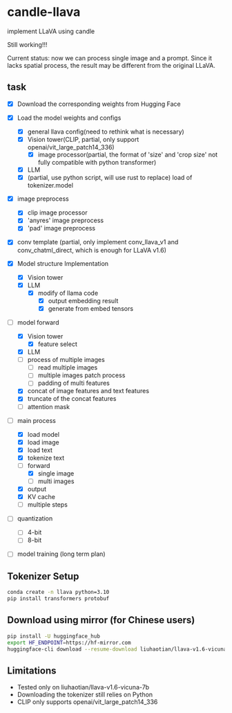 # candle-llava
implement LLaVA using candle  

Still working!!!

Current status: now we can process single image and a prompt. Since it lacks spatial process, the result may be different from the original LLaVA.

## task
- [x] Download the corresponding weights from Hugging Face

- [x] Load the model weights and configs
   - [x] general llava config(need to rethink what is necessary)
   - [x] Vision tower(CLIP, partial, only support openai/vit_large_patch14_336)
      - [x] image processor(partial, the format of 'size' and 'crop size' not fully compatible with python transformer)
   - [x] LLM
   - [x] (partial, use python script, will use rust to replace) load of tokenizer.model

- [x] image preprocess
   - [x] clip image processor
   - [x] 'anyres' image preprocess
   - [x] 'pad' image preprocess

- [x] conv template (partial, only implement conv_llava_v1 and conv_chatml_direct, which is enough for LLaVA v1.6)

- [x] Model structure Implementation
   - [x] Vision tower
   - [x] LLM
      -[x] modify of llama code
         - [x] output embedding result
         - [x] generate from embed tensors

- [ ] model forward
   - [x] Vision tower
      - [x] feature select
   - [x] LLM
   - [ ] process of multiple images
      - [ ] read multiple images
      - [ ] multiple images patch process
      - [ ] padding of multi features
   - [x] concat of image features and text features
   - [x] truncate of the concat features
   - [ ] attention mask

- [ ] main process
   - [x] load model
   - [x] load image
   - [x] load text
   - [x] tokenize text
   - [ ] forward
      - [x] single image
      - [ ] multi images
   - [x] output
   - [x] KV cache
   - [ ] multiple steps

- [ ] quantization
   - [ ] 4-bit
   - [ ] 8-bit

- [ ] model training (long term plan)
  
## Tokenizer Setup  
```bash  
conda create -n llava python=3.10  
pip install transformers protobuf
```
## Download using mirror (for Chinese users)  
```bash
pip install -U huggingface_hub  
export HF_ENDPOINT=https://hf-mirror.com  
huggingface-cli download --resume-download liuhaotian/llava-v1.6-vicuna-7b
```
## Limitations
* Tested only on liuhaotian/llava-v1.6-vicuna-7b
* Downloading the tokenizer still relies on Python
* CLIP only supports openai/vit_large_patch14_336
